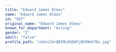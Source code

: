 ```yaml
---
title: "Edward James Olmos"
name: "Edward James Olmos"
id: "587"
original_name: "Edward James Olmos"
known_for_department: "Acting"
gender: "2"
adult: "false"
profile_path: "/mXnilUrQBIMLHSQkPjQk99mX70x.jpg"
---
```

